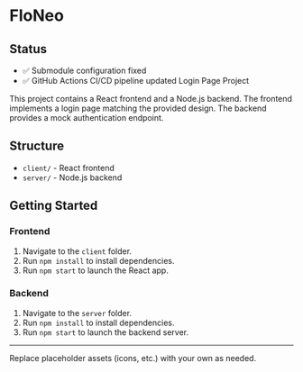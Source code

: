# FloNeo

## Status
- ✅ Submodule configuration fixed
- ✅ GitHub Actions CI/CD pipeline updated Login Page Project

This project contains a React frontend and a Node.js backend. The frontend implements a login page matching the provided design. The backend provides a mock authentication endpoint.

## Structure
- `client/` - React frontend
- `server/` - Node.js backend

## Getting Started

### Frontend
1. Navigate to the `client` folder.
2. Run `npm install` to install dependencies.
3. Run `npm start` to launch the React app.

### Backend
1. Navigate to the `server` folder.
2. Run `npm install` to install dependencies.
3. Run `npm start` to launch the backend server.

---

Replace placeholder assets (icons, etc.) with your own as needed.

